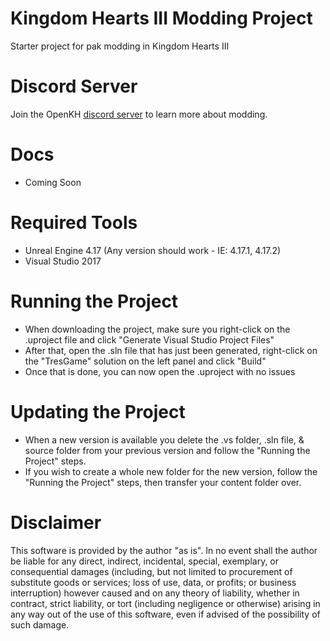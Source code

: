 # Kingdom Hearts III Modding Project

Starter project for pak modding in Kingdom Hearts III

# Discord Server

Join the OpenKH [discord server](https://discord.openkh.dev) to learn more about modding.

# Docs

* Coming Soon

# Required Tools

* Unreal Engine 4.17 (Any version should work - IE: 4.17.1, 4.17.2)
* Visual Studio 2017

# Running the Project

* When downloading the project, make sure you right-click on the .uproject file and click "Generate Visual Studio Project Files"
* After that, open the .sln file that has just been generated, right-click on the "TresGame" solution on the left panel and click "Build"
* Once that is done, you can now open the .uproject with no issues

# Updating the Project

* When a new version is available you delete the .vs folder, .sln file, & source folder from your previous version and follow the "Running the Project" steps.
* If you wish to create a whole new folder for the new version, follow the "Running the Project" steps, then transfer your content folder over.

# Disclaimer

This software is provided by the author "as is". In no event shall the author be liable for any direct, indirect, incidental, special, exemplary, or consequential damages (including, but not limited to procurement of substitute goods or services; loss of use, data, or profits; or business interruption) however caused and on any theory of liability, whether in contract, strict liability, or tort (including negligence or otherwise) arising in any way out of the use of this software, even if advised of the possibility of such damage.
